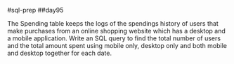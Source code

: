 #sql-prep
##day95

The Spending table keeps the logs of the spendings history of users that make purchases from an online shopping website which has a desktop and a mobile application.
Write an SQL query to find the total number of users and the total amount spent using mobile only, desktop only and both mobile and desktop together for each date.